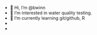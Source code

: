 - 👋 Hi, I’m @bwinn
- 👀 I’m interested in water quality testing.
- 🌱 I’m currently learning git/github, R
- 
- 

<!---
bwinn/bwinn is a ✨ special ✨ repository because its `README.md` (this file) appears on your GitHub profile.
You can click the Preview link to take a look at your changes.
--->
